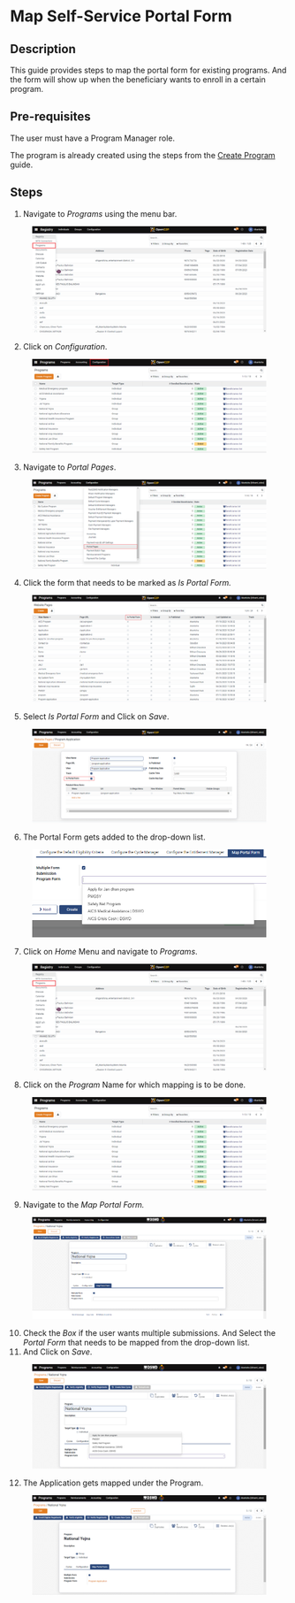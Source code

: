# Map Self-Service Portal Form

## Description

This guide provides steps to map the portal form for existing programs. And the form will show up when the beneficiary wants to enroll in a certain program.

## Pre-requisites

The user must have a Program Manager role.

The program is already created using the steps from the [Create Program](create-a-program.md) guide.&#x20;

## Steps

1. Navigate to _Programs_ using the menu bar.

<figure><img src="../../.gitbook/assets/home-page-openg2p.png" alt=""><figcaption></figcaption></figure>

2. Click on _Configuration_.

<figure><img src="../../.gitbook/assets/all-programs-openg2p.png" alt=""><figcaption></figcaption></figure>

3. Navigate to _Portal Pages_.

<figure><img src="../../.gitbook/assets/program-configuration.png" alt=""><figcaption></figcaption></figure>

4. Click the form that needs to be marked as _Is Portal Form._&#x20;

<figure><img src="../../.gitbook/assets/is-portal-form.png" alt=""><figcaption></figcaption></figure>

5. Select _Is Portal Form_ and Click on _Save_.

<figure><img src="../../.gitbook/assets/program-is-portal-form.png" alt=""><figcaption></figcaption></figure>

6. The Portal Form gets added to the drop-down list.

<figure><img src="../../.gitbook/assets/map-portal-dropdown.png" alt=""><figcaption></figcaption></figure>

7. Click on _Home_ Menu and navigate to _Programs_.

<figure><img src="../../.gitbook/assets/home-page-openg2p (2).png" alt=""><figcaption></figcaption></figure>

8. Click on the _Program_ Name for which mapping is to be done.

<figure><img src="../../.gitbook/assets/all-programs-openg2p (1).png" alt=""><figcaption></figcaption></figure>

9. Navigate to the _Map Portal Form._

<figure><img src="../../.gitbook/assets/map-portal-map.png" alt=""><figcaption></figcaption></figure>

10. Check the _Box_ if the user wants multiple submissions. And Select the _Portal Form_ that needs to be mapped from the drop-down list.
11. And Click on _Save_.

<figure><img src="../../.gitbook/assets/map-portal-drop.png" alt=""><figcaption></figcaption></figure>

12. The Application gets mapped under the Program.

<figure><img src="../../.gitbook/assets/map-portal-result.png" alt=""><figcaption></figcaption></figure>
